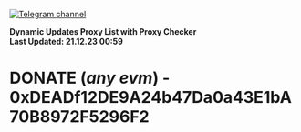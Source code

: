 [![Telegram channel](https://img.shields.io/endpoint?url=https://runkit.io/damiankrawczyk/telegram-badge/branches/master?url=https://t.me/n4z4v0d)](https://t.me/n4z4v0d) 

**Dynamic Updates Proxy List with Proxy Checker**  
**Last Updated: 21.12.23 00:59**

# DONATE (_any evm_) - 0xDEADf12DE9A24b47Da0a43E1bA70B8972F5296F2

